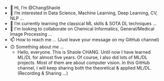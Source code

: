 - 👋 Hi, I’m @ChangShaole
- 👀 I’m interested in Data Science, Machine Learning, Deep Learning, CV, NLP ...
- 🌱 I’m currently learning the classical ML skills & SOTA DL techniques ...
- 💞️ I'm looking to collaborate on Chemical Informatics, General/Medical Image Processing ... 
- 📫 How to reach me ... (Just leave your message on my GitHub channel)
- 🙃 Something about me ...
  - Hello, everyone. This is Shaole CHANG. Until now I have learned ML/DL for almost five years. Of course, I also did lots of ML/DL projects. Most of them are about computer vision. In this GitHub channel, I will keep sharing both the theoretical  & applied ML/DL. (Recording & Sharing ...) 

<!---
ChangShaole/ChangShaole is a ✨ special ✨ repository because its `README.md` (this file) appears on your GitHub profile.
You can click the Preview link to take a look at your changes.
--->
